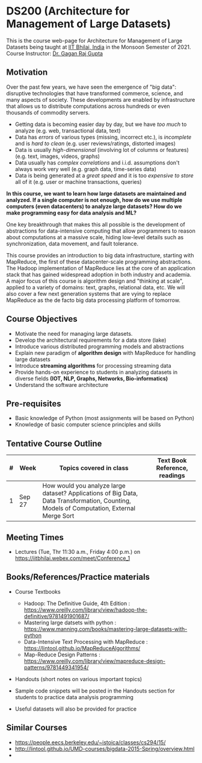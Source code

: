# DS200 (Architecture for Management of Large Datasets)

This is the course web-page for Architecture for Management of Large Datasets being taught at [IIT Bhilai, India](https://www.iitbhilai.ac.in/index.php) in the Monsoon Semester of 2021.
<br> Course Instructor: [Dr. Gagan Raj Gupta ](https://www.iitbhilai.ac.in/index.php?pid=gagan)

Motivation
----------
Over the past few years, we have seen the emergence of "big data": disruptive technologies that have transformed commerce, science, and many aspects of society. These developments are enabled by infrastructure that allows us to distribute computations across hundreds or even thousands of commodity servers.

* Getting data is becoming easier day by day, but we have _too much_ to analyze (e.g. web, transactional data, text)
* Data has _errors_ of various types (missing, incorrect etc.), is _incomplete_ and is _hard to clean_ (e.g. user reviews/ratings, distorted images) 
* Data is usually _high-dimensional_ (involving lot of columns or features) (e.g. text, images, videos, graphs)
* Data usually has _complex correlations_ and i.i.d. assumptions don't always work very well (e.g. graph data, time-series data) 
* Data is being generated at a _great speed_ and it is too _expensive to store_ all of it (e.g. user or machine transactions, queries)

__In this course, we want to learn how large datasets are maintained and analyzed. If a single computer is not enough, how do we use multiple computers (even datacenters) to analyze large datasets? How do we make programming easy for data analysis and ML?__

One key breakthrough that makes this all possible is the development of abstractions for data-intensive computing that allow programmers to reason about computations at a massive scale, hiding low-level details such as synchronization, data movement, and fault tolerance.

This course provides an introduction to big data infrastructure, starting with MapReduce, the first of these datacenter-scale programming abstractions. The Hadoop implementation of MapReduce lies at the core of an application stack that has gained widespread adoption in both industry and academia. A major focus of this course is algorithm design and "thinking at scale", applied to a variety of domains: text, graphs, relational data, etc. We will also cover a few next generation systems that are vying to replace MapReduce as the de facto big data processing platform of tomorrow.

Course Objectives
-----------------
* Motivate the need for managing large datasets. 
* Develop the architectural requirements for a data store (lake)
* Introduce various distributed programming models and abstractions
* Explain new paradigm of __algorithm design__ with MapReduce for handling large datasets 
* Introduce __streaming algorithms__ for processing streaming data
* Provide hands-on experience to students in analyzing datasets in diverse fields __(IOT, NLP, Graphs, Networks, Bio-informatics)__
* Understand the software architecture

Pre-requisites
--------------
* Basic knowledge of Python (most assignments will be based on Python)
* Knowledge of basic computer science principles and skills

Tentative Course Outline
-------------------------
|#| Week| Topics covered in class | Text Book Reference, readings |
| --- | ------------| ----------- | -------- |
|1| Sep 27 | How would you analyze large dataset? Applications of Big Data, Data Transformation, Counting, Models of Computation, External Merge Sort |  |

Meeting Times
-------------
* Lectures (Tue, Thr 11:30 a.m., Friday 4:00 p.m.) on https://iitbhilai.webex.com/meet/Conference_1

Books/References/Practice materials
-----------------------------------
* Course Textbooks
  * Hadoop: The Definitive Guide, 4th Edition : https://www.oreilly.com/library/view/hadoop-the-definitive/9781491901687/
  * Mastering large datsets with python : https://www.manning.com/books/mastering-large-datasets-with-python
  * Data-Intensive Text Processing with MapReduce : https://lintool.github.io/MapReduceAlgorithms/
  * Map-Reduce Design Patterns : https://www.oreilly.com/library/view/mapreduce-design-patterns/9781449341954/
  
* Handouts (short notes on various important topics)
* Sample code snippets will be posted in the Handouts section for students to practice data analysis programming
* Useful datasets will also be provided for practice

Similar Courses
----------------
* https://people.eecs.berkeley.edu/~istoica/classes/cs294/15/
* http://lintool.github.io/UMD-courses/bigdata-2015-Spring/overview.html
* 

